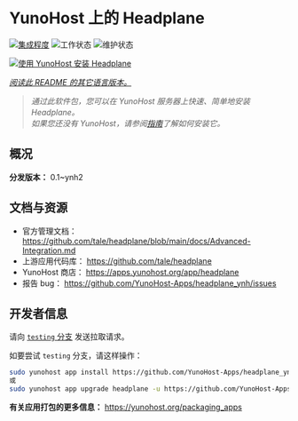 <!--
注意：此 README 由 <https://github.com/YunoHost/apps/tree/master/tools/readme_generator> 自动生成
请勿手动编辑。
-->

# YunoHost 上的 Headplane

[![集成程度](https://dash.yunohost.org/integration/headplane.svg)](https://ci-apps.yunohost.org/ci/apps/headplane/) ![工作状态](https://ci-apps.yunohost.org/ci/badges/headplane.status.svg) ![维护状态](https://ci-apps.yunohost.org/ci/badges/headplane.maintain.svg)

[![使用 YunoHost 安装 Headplane](https://install-app.yunohost.org/install-with-yunohost.svg)](https://install-app.yunohost.org/?app=headplane)

*[阅读此 README 的其它语言版本。](./ALL_README.md)*

> *通过此软件包，您可以在 YunoHost 服务器上快速、简单地安装 Headplane。*  
> *如果您还没有 YunoHost，请参阅[指南](https://yunohost.org/install)了解如何安装它。*

## 概况



**分发版本：** 0.1~ynh2
## 文档与资源

- 官方管理文档： <https://github.com/tale/headplane/blob/main/docs/Advanced-Integration.md>
- 上游应用代码库： <https://github.com/tale/headplane>
- YunoHost 商店： <https://apps.yunohost.org/app/headplane>
- 报告 bug： <https://github.com/YunoHost-Apps/headplane_ynh/issues>

## 开发者信息

请向 [`testing` 分支](https://github.com/YunoHost-Apps/headplane_ynh/tree/testing) 发送拉取请求。

如要尝试 `testing` 分支，请这样操作：

```bash
sudo yunohost app install https://github.com/YunoHost-Apps/headplane_ynh/tree/testing --debug
或
sudo yunohost app upgrade headplane -u https://github.com/YunoHost-Apps/headplane_ynh/tree/testing --debug
```

**有关应用打包的更多信息：** <https://yunohost.org/packaging_apps>
